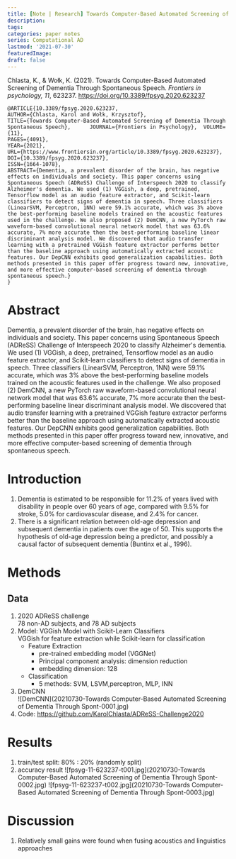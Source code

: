 ```yaml
---
title: [Note | Research] Towards Computer-Based Automated Screening of Dementia Through Spontaneous Speech
description:
tags: 
categories: paper notes
series: Computational AD
lastmod: '2021-07-30'
featuredImage:
draft: false
---
```


Chlasta, K., & Wołk, K. (2021). Towards Computer-Based Automated Screening of Dementia Through Spontaneous Speech. *Frontiers in psychology, 11*, 623237. https://doi.org/10.3389/fpsyg.2020.623237

<!--more-->

```
@ARTICLE{10.3389/fpsyg.2020.623237,
AUTHOR={Chlasta, Karol and Wołk, Krzysztof},   
TITLE={Towards Computer-Based Automated Screening of Dementia Through Spontaneous Speech},      JOURNAL={Frontiers in Psychology},  VOLUME={11},
PAGES={4091},     
YEAR={2021},      
URL={https://www.frontiersin.org/article/10.3389/fpsyg.2020.623237},       
DOI={10.3389/fpsyg.2020.623237},   
ISSN={1664-1078},   
ABSTRACT={Dementia, a prevalent disorder of the brain, has negative effects on individuals and society. This paper concerns using Spontaneous Speech (ADReSS) Challenge of Interspeech 2020 to classify Alzheimer's dementia. We used (1) VGGish, a deep, pretrained, Tensorflow model as an audio feature extractor, and Scikit-learn classifiers to detect signs of dementia in speech. Three classifiers (LinearSVM, Perceptron, 1NN) were 59.1% accurate, which was 3% above the best-performing baseline models trained on the acoustic features used in the challenge. We also proposed (2) DemCNN, a new PyTorch raw waveform-based convolutional neural network model that was 63.6% accurate, 7% more accurate then the best-performing baseline linear discriminant analysis model. We discovered that audio transfer learning with a pretrained VGGish feature extractor performs better than the baseline approach using automatically extracted acoustic features. Our DepCNN exhibits good generalization capabilities. Both methods presented in this paper offer progress toward new, innovative, and more effective computer-based screening of dementia through spontaneous speech.}
}
```

# Abstract
Dementia, a prevalent disorder of the brain, has negative effects on individuals and society. This paper concerns using Spontaneous Speech (ADReSS) Challenge of Interspeech 2020 to classify Alzheimer's dementia. We used (1) VGGish, a deep, pretrained, Tensorflow model as an audio feature extractor, and Scikit-learn classifiers to detect signs of dementia in speech. Three classifiers (LinearSVM, Perceptron, 1NN) were 59.1% accurate, which was 3% above the best-performing baseline models trained on the acoustic features used in the challenge. We also proposed (2) DemCNN, a new PyTorch raw waveform-based convolutional neural network model that was 63.6% accurate, 7% more accurate then the best-performing baseline linear discriminant analysis model. We discovered that audio transfer learning with a pretrained VGGish feature extractor performs better than the baseline approach using automatically extracted acoustic features. Our DepCNN exhibits good generalization capabilities. Both methods presented in this paper offer progress toward new, innovative, and more effective computer-based screening of dementia through spontaneous speech.

# Introduction
1. Dementia is estimated to be responsible for 11.2% of years lived with disability in people over 60 years of age, compared with 9.5% for stroke, 5.0% for cardiovascular disease, and 2.4% for cancer.
2. There is a significant relation between old-age depression and subsequent dementia in patients over the age of 50. This supports the hypothesis of old-age depression being a predictor, and possibly a causal factor of subsequent dementia (Buntinx et al., 1996).

# Methods
## Data
1. 2020 ADReSS challenge  
   78 non-AD subjects, and 78 AD subjects
2. Model: VGGish Model with Scikit-Learn Classifiers  
   VGGish for feature extraction while Scikit-learn for classification
   - Feature Extraction
     - pre-trained embedding model (VGGNet)
	 - Principal component analysis: dimension reduction
	 - embedding dimension: 128
   - Classification
	 - 5 methods: SVM, LSVM,perceptron, MLP, INN	  
3. DemCNN	
![DemCNN](20210730-Towards Computer-Based Automated Screening of Dementia Through Spont-0001.jpg) 
4. Code: 
   https://github.com/KarolChlasta/ADReSS-Challenge2020

# Results
1. train/test split: 80% : 20% (randomly split)
2. accuracy result
   ![fpsyg-11-623237-t001.jpg](20210730-Towards Computer-Based Automated Screening of Dementia Through Spont-0002.jpg)
   ![fpsyg-11-623237-t002.jpg](20210730-Towards Computer-Based Automated Screening of Dementia Through Spont-0003.jpg)

# Discussion
1. Relatively small gains were found when fusing acoustics and linguistics approaches
